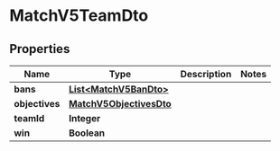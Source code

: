 

# MatchV5TeamDto


## Properties

| Name | Type | Description | Notes |
|------------ | ------------- | ------------- | -------------|
|**bans** | [**List&lt;MatchV5BanDto&gt;**](MatchV5BanDto.md) |  |  |
|**objectives** | [**MatchV5ObjectivesDto**](MatchV5ObjectivesDto.md) |  |  |
|**teamId** | **Integer** |  |  |
|**win** | **Boolean** |  |  |




